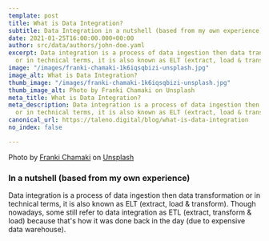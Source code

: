 ```yaml
---
template: post
title: What is Data Integration?
subtitle: Data Integration in a nutshell (based from my own experience)
date: 2021-01-25T16:00:00.000+00:00
author: src/data/authors/john-doe.yaml
excerpt: Data integration is a process of data ingestion then data transformation
  or in technical terms, it is also known as ELT (extract, load & transform).
image: "/images/franki-chamaki-1k6iqsqbizi-unsplash.jpg"
image_alt: What is Data Integration?
thumb_image: "/images/franki-chamaki-1k6iqsqbizi-unsplash.jpg"
thumb_image_alt: Photo by Franki Chamaki on Unsplash
meta_title: What is Data Integration?
meta_description: Data integration is a process of data ingestion then data transformation
  or in technical terms, it is also known as ELT (extract, load & transform).
canonical_url: https://taleno.digital/blog/what-is-data-integration
no_index: false

---
```

Photo by [Franki Chamaki](https://unsplash.com/@franki?utm_source=unsplash&utm_medium=referral&utm_content=creditCopyText) on [Unsplash](https://unsplash.com/s/photos/data-silo?utm_source=unsplash&utm_medium=referral&utm_content=creditCopyText)

### In a nutshell (based from my own experience)

Data integration is a process of data ingestion then data transformation or in technical terms, it is also known as ELT (extract, load & transform). Though nowadays, some still refer to data integration as ETL (extract, transform & load) because that's how it was done back in the day (due to expensive data warehouse).